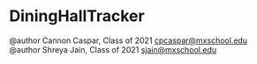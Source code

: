 # DiningHallTracker
@author Cannon Caspar, Class of 2021 <cpcaspar@mxschool.edu> <br>
@author Shreya Jain, Class of 2021 <sjain@mxschool.edu>
